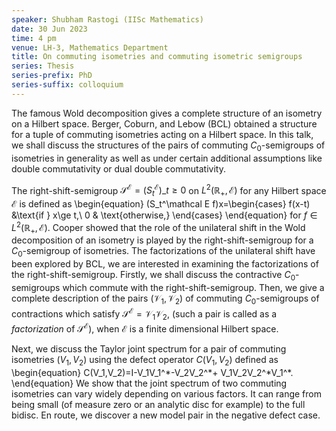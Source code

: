 ```yaml
---
speaker: Shubham Rastogi (IISc Mathematics)
date: 30 Jun 2023
time: 4 pm
venue: LH-3, Mathematics Department
title: On commuting isometries and commuting isometric semigroups
series: Thesis
series-prefix: PhD
series-suffix: colloquium
---
```


The famous Wold decomposition gives a complete structure of an isometry on a Hilbert space. Berger, Coburn, and Lebow (BCL) obtained
a structure for a tuple of commuting isometries acting on a Hilbert space. In this talk, we shall discuss the structures of the pairs
of commuting $C_0$-semigroups of isometries in generality as well as under certain additional assumptions like double commutativity
or dual double commutativity.

The right-shift-semigroup $\mathcal S^\mathcal E=(S^\mathcal E_t)\_{t\ge 0}$ on $L^2(\mathbb R_+,\mathcal E)$ for any Hilbert space
$\mathcal E$ is defined as
\begin{equation}
(S_t^\mathcal E f)x=\begin{cases}
f(x-t) &\text{if } x\ge t,\\
0 & \text{otherwise,}
\end{cases}
\end{equation}
for $f\in L^2(\mathbb R_+,\mathcal E).$
Cooper showed that the role of the unilateral shift in the Wold decomposition of an isometry is played by the right-shift-semigroup for
a $C_0$-semigroup of isometries. The factorizations of the unilateral shift have been explored by BCL, we are interested in examining
the factorizations of the right-shift-semigroup.
Firstly, we shall discuss the contractive $C_0$-semigroups which commute with the right-shift-semigroup. Then, we give a complete
description of the pairs $(\mathcal V_1,\mathcal V_2)$  of commuting $C_0$-semigroups of contractions which satisfy $\mathcal S^\mathcal
E=\mathcal V_1\mathcal V_2$, (such a pair is called as a _factorization_ of $\mathcal S^\mathcal E$),  when $\mathcal E$ is a finite
dimensional Hilbert space.	

Next, we discuss the Taylor joint spectrum for a pair of commuting isometries $(V_1,V_2)$ using the defect operator $C(V_1,V_2)$ defined
as
\begin{equation}
C(V_1,V_2)=I-V_1V_1^\*-V_2V_2^\*+ V_1V_2V_2^\*V_1^\*.
\end{equation}
We show that the joint spectrum of two commuting isometries can vary widely
depending on various factors. It can range from being small (of measure zero or an analytic disc for example) to the full bidisc. En
route, we discover a new model pair in the negative defect case.
